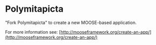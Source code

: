 Polymitapicta
=====

"Fork Polymitapicta" to create a new MOOSE-based application.

For more information see: [http://mooseframework.org/create-an-app/](http://mooseframework.org/create-an-app/)
